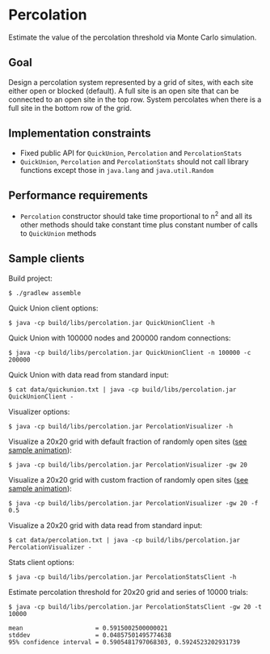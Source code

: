 # Percolation 

Estimate the value of the percolation threshold via Monte Carlo simulation. 

## Goal
Design a percolation system represented by a grid of sites, with each site
either open or blocked (default). A full site is an open site that can be
connected to an open site in the top row. System percolates when there is a
full site in the bottom row of the grid.

## Implementation constraints
- Fixed public API for `QuickUnion`, `Percolation` and `PercolationStats`
- `QuickUnion`, `Percolation` and `PercolationStats` should not call library
functions except those in `java.lang` and `java.util.Random`

## Performance requirements
- `Percolation` constructor should take time proportional to n<sup>2</sup> and
all its other methods should take constant time plus constant number of calls to
`QuickUnion` methods

## Sample clients 

Build project:

    $ ./gradlew assemble


Quick Union client options:

    $ java -cp build/libs/percolation.jar QuickUnionClient -h

Quick Union with 100000 nodes and 200000 random connections:

    $ java -cp build/libs/percolation.jar QuickUnionClient -n 100000 -c 200000

Quick Union with data read from standard input:

    $ cat data/quickunion.txt | java -cp build/libs/percolation.jar QuickUnionClient -


Visualizer options:

    $ java -cp build/libs/percolation.jar PercolationVisualizer -h
    
Visualize a 20x20 grid with default fraction of randomly open sites ([see sample animation](data/visualizer1.gif?raw=true)):

    $ java -cp build/libs/percolation.jar PercolationVisualizer -gw 20

Visualize a 20x20 grid with custom fraction of randomly open sites ([see sample animation](data/visualizer2.gif?raw=true)):

    $ java -cp build/libs/percolation.jar PercolationVisualizer -gw 20 -f 0.5

Visualize a 20x20 grid with data read from standard input:

    $ cat data/percolation.txt | java -cp build/libs/percolation.jar PercolationVisualizer -


Stats client options:

    $ java -cp build/libs/percolation.jar PercolationStatsClient -h

Estimate percolation threshold for 20x20 grid and series of 10000 trials:

    $ java -cp build/libs/percolation.jar PercolationStatsClient -gw 20 -t 10000

    mean                    = 0.5915002500000021
    stddev                  = 0.04857501495774638
    95% confidence interval = 0.5905481797068303, 0.5924523202931739
